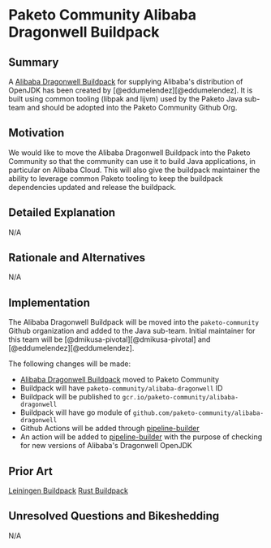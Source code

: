 # Paketo Community Alibaba Dragonwell Buildpack

## Summary

A [Alibaba Dragonwell Buildpack](https://github.com/eddumelendez/dragonwell) for supplying Alibaba's distribution of OpenJDK has been created by [@eddumelendez][@eddumelendez]. It is built using common tooling (libpak and lijvm) used by the Paketo Java sub-team and should be adopted into the Paketo Community Github Org.

## Motivation

We would like to move the Alibaba Dragonwell Buildpack into the Paketo Community so that the community can use it to build Java applications, in particular on Alibaba Cloud. This will also give the buildpack maintainer the ability to leverage common Paketo tooling to keep the buildpack dependencies updated and release the buildpack.

## Detailed Explanation

N/A

## Rationale and Alternatives

N/A

## Implementation

The Alibaba Dragonwell Buildpack will be moved into the `paketo-community` Github organization and added to the Java sub-team. Initial maintainer for this team will be [@dmikusa-pivotal][@dmikusa-pivotal] and [@eddumelendez][@eddumelendez].

The following changes will be made:

- [Alibaba Dragonwell Buildpack](https://github.com/eddumelendez/dragonwell) moved to Paketo Community
- Buildpack will have `paketo-community/alibaba-dragonwell` ID
- Buildpack will be published to `gcr.io/paketo-community/alibaba-dragonwell`
- Buildpack will have go module of `github.com/paketo-community/alibaba-dragonwell`
- Github Actions will be added through [pipeline-builder](https://github.com/paketo-buildpacks/pipeline-builder)
- An action will be added to [pipeline-builder](https://github.com/paketo-buildpacks/pipeline-builder/tree/main/actions) with the purpose of checking for new versions of Alibaba's Dragonwell OpenJDK

## Prior Art

[Leiningen Buildpack](https://github.com/paketo-buildpacks/rfcs/blob/master/accepted/0004-clojure.md)
[Rust Buildpack](https://github.com/paketo-buildpacks/rfcs/blob/master/accepted/0014-rust.md)

## Unresolved Questions and Bikeshedding

N/A
